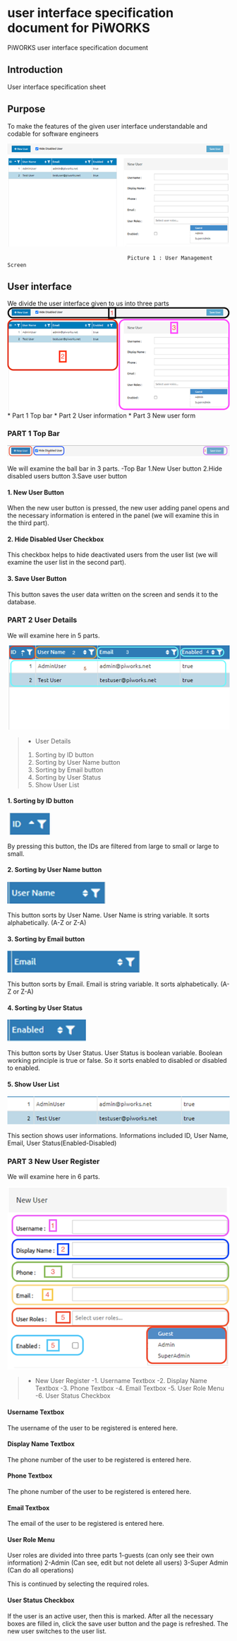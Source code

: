# user interface specification document for PiWORKS
PiWORKS user interface specification document
## Introduction
User interface specification sheet

## Purpose
To make the features of the given user interface understandable and codable for software engineers



![](https://github.com/dogukaan/userinterfacespecificationdocumentPiWORKS/blob/main/intro.png)

                                          Picture 1 : User Management Screen
## User interface
We divide the user interface given to us into three parts
![](https://github.com/dogukaan/userinterfacespecificationdocumentPiWORKS/blob/main/alltopics.png)
    *                                      Part 1 Top bar
    *                                   Part 2 User information
    *                                    Part 3 New user form

### PART 1 Top Bar
![](https://github.com/dogukaan/userinterfacespecificationdocumentPiWORKS/blob/main/topbar.png)

We will examine the ball bar in 3 parts.
 -Top Bar
  1.New User button
  2.Hide disabled  users button
  3.Save user button

#### 1. New User Button
When the new user button is pressed, the new user adding panel opens and the necessary information is entered in the panel (we will examine this in the third part). 

#### 2. Hide Disabled User Checkbox
This checkbox helps to hide deactivated users from the user list (we will examine the user list in the second part).

#### 3. Save User Button
This button saves the user data written on the screen and sends it to the database.

###  PART 2 User Details 
We will examine here in 5 parts.

![](https://github.com/dogukaan/userinterfacespecificationdocumentPiWORKS/blob/main/userlist.png)

> - User Details
> 1. Sorting by ID button
> 2. Sorting by User Name button
> 3.  Sorting by Email button
> 4. Sorting by User Status
> 5. Show User List

#### 1. Sorting by ID button
![](https://github.com/dogukaan/userinterfacespecificationdocumentPiWORKS/blob/main/ID.png)

By pressing this button, the IDs are filtered from large to small or large to small.

#### 2. Sorting by User Name button
![](https://github.com/dogukaan/userinterfacespecificationdocumentPiWORKS/blob/main/username.png)

This button sorts by User Name. User Name is string variable. It sorts alphabetically. (A-Z or Z-A)

#### 3. Sorting by Email button
![](https://github.com/dogukaan/userinterfacespecificationdocumentPiWORKS/blob/main/email.png)

This button sorts by Email. Email is string variable. It sorts alphabetically. (A-Z or Z-A)

#### 4. Sorting by User Status
![](https://github.com/dogukaan/userinterfacespecificationdocumentPiWORKS/blob/main/enabled.png)

This button sorts by User Status. User Status is boolean variable. Boolean working principle is true or false. So it sorts enabled to disabled or disabled to enabled. 

#### 5. Show User List
![](https://github.com/dogukaan/userinterfacespecificationdocumentPiWORKS/blob/main/userlistdetail.png)

This section shows user informations. Informations included ID, User Name, Email, User Status(Enabled-Disabled)

### PART 3 New User Register
We will examine here in 6 parts.

![](https://github.com/dogukaan/userinterfacespecificationdocumentPiWORKS/blob/main/newuserregister.png)

>- New User Register
> -1. Username Textbox
> -2. Display Name Textbox
> -3. Phone Textbox
> -4. Email Textbox
> -5. User Role Menu
> -6. User Status Checkbox

#### Username Textbox
The username of the user to be registered is entered here.

#### Display Name Textbox
The phone number of the user to be registered is entered here.

#### Phone Textbox
The phone number of the user to be registered is entered here.

#### Email Textbox
The email of the user to be registered is entered here.

#### User Role Menu
User roles are divided into three parts
1-guests (can only see their own information)
2-Admin (Can see, edit but not delete all users)
3-Super Admin (Can do all operations) 

This is continued by selecting the required roles.

#### User Status Checkbox
If the user is an active user, then this is marked.
After all the necessary boxes are filled in, click the save user button and the page is refreshed.
The new user switches to the user list.
